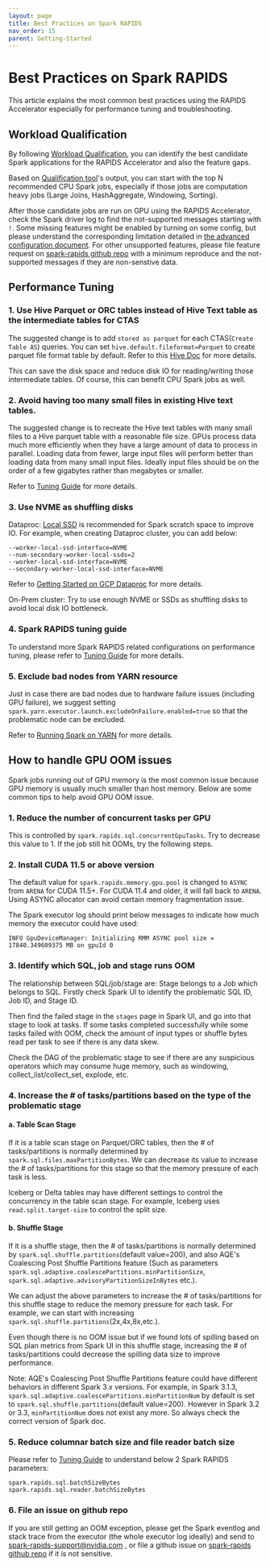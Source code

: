 ```yaml
---
layout: page
title: Best Practices on Spark RAPIDS
nav_order: 15
parent: Getting-Started
---
```


# Best Practices on Spark RAPIDS

This article explains the most common best practices using the RAPIDS Accelerator especially for 
performance tuning and troubleshooting.

## Workload Qualification

By following [Workload Qualification](./getting-started-workload-qualification.md), you can identify
the best candidate Spark applications for the RAPIDS Accelerator and also the feature gaps.

Based on [Qualification tool](../spark-qualification-tool.md)'s output, you can start with the top N
recommended CPU Spark jobs, especially if those jobs are computation heavy jobs (Large Joins, 
HashAggregate, Windowing, Sorting).

After those candidate jobs are run on GPU using the RAPIDS Accelerator, check the Spark driver 
log to find the not-supported messages starting with `!`. Some missing features might be enabled by
turning on some config, but please understand the corresponding limitation detailed in 
[the advanced configuration document](../additional-functionality/advanced_configs.md).
For other unsupported features, please file feature request on 
[spark-rapids github repo](https://github.com/NVIDIA/spark-rapids/issues) with a minimum reproduce
and the not-supported messages if they are non-senstive data.

## Performance Tuning

### 1. Use Hive Parquet or ORC tables instead of Hive Text table as the intermediate tables for CTAS

The suggested change is to add `stored as parquet` for each CTAS(`Create Table AS`) queries.
You can set `hive.default.fileformat=Parquet` to create parquet file format table by default.
Refer to this 
[Hive Doc](https://cwiki.apache.org/confluence/display/Hive/Configuration+Properties#ConfigurationProperties-hive.default.fileformat) 
for more details.

This can save the disk space and reduce disk IO for reading/writing those intermediate tables. 
Of course, this can benefit CPU Spark jobs as well.

### 2. Avoid having too many small files in existing Hive text tables.

The suggested change is to recreate the Hive text tables with many small files to a Hive parquet 
table with a reasonable file size.
GPUs process data much more efficiently when they have a large amount of data to process in parallel. 
Loading data from fewer, large input files will perform better than loading data from many small 
input files. Ideally input files should be on the order of a few gigabytes rather than megabytes or 
smaller.

Refer to [Tuning Guide](../tuning-guide.md#input-files) for more details.

### 3. Use NVME as shuffling disks

Dataproc: [Local SSD](https://cloud.google.com/dataproc/docs/concepts/compute/dataproc-local-ssds)
is recommended for Spark scratch space to improve IO. For example, when creating Dataproc cluster, 
you can add below:

```
--worker-local-ssd-interface=NVME
--num-secondary-worker-local-ssds=2
--worker-local-ssd-interface=NVME
--secondary-worker-local-ssd-interface=NVME
```

Refer to [Getting Started on GCP Dataproc](./getting-started-gcp.md) for more details.

On-Prem cluster: Try to use enough NVME or SSDs as shuffling disks to avoid local disk IO bottleneck.

### 4. Spark RAPIDS tuning guide

To understand more Spark RAPIDS related configurations on performance tuning, please refer to 
[Tuning Guide](../tuning-guide.md) for more details.

### 5. Exclude bad nodes from YARN resource

Just in case there are bad nodes due to hardware failure issues (including GPU failure), we suggest 
setting `spark.yarn.executor.launch.excludeOnFailure.enabled=true` so that the problematic node can 
be excluded.

Refer to [Running Spark on YARN](https://spark.apache.org/docs/latest/running-on-yarn.html) for more 
details.

## How to handle GPU OOM issues

Spark jobs running out of GPU memory is the most common issue because GPU memory is usually much 
smaller than host memory. Below are some common tips to help avoid GPU OOM issue.

### 1. Reduce the number of concurrent tasks per GPU

This is controlled by `spark.rapids.sql.concurrentGpuTasks`. Try to decrease this value to 1. 
If the job still hit OOMs, try the following steps.

### 2. Install CUDA 11.5 or above version

The default value for `spark.rapids.memory.gpu.pool` is changed to `ASYNC` from `ARENA` for CUDA 
11.5+. For CUDA 11.4 and older, it will fall back to `ARENA`.
Using ASYNC allocator can avoid certain memory fragmentation issue.

The Spark executor log should print below messages to indicate how much memory the executor could 
have used:

```
INFO GpuDeviceManager: Initializing RMM ASYNC pool size = 17840.349609375 MB on gpuId 0
```

### 3. Identify which SQL, job and stage runs OOM

The relationship between SQL/job/stage are: Stage belongs to a Job which belongs to SQL.
Firstly check Spark UI to identify the problematic SQL ID, Job ID, and Stage ID.

Then find the failed stage in the `stages` page in Spark UI, and go into that stage to look at tasks.
If some tasks completed successfully while some tasks failed with OOM, check the amount of input 
types or shuffle bytes read per task to see if there is any data skew.

Check the DAG of the problematic stage to see if there are any suspicious operators which may 
consume huge memory, such as windowing, collect_list/collect_set, explode, etc. 

### 4. Increase the # of tasks/partitions based on the type of the problematic stage

#### a. Table Scan Stage

If it is a table scan stage on Parquet/ORC tables, then the # of tasks/partitions is normally 
determined by `spark.sql.files.maxPartitionBytes`. We can decrease its value to increase the # of 
tasks/partitions for this stage so that the memory pressure of each task is less. 

Iceberg or Delta 
tables may have different settings to control the concurrency in the table scan stage. For example, 
Iceberg uses `read.split.target-size` to control the split size.

#### b. Shuffle Stage

If it is a shuffle stage, then the # of tasks/partitions is normally determined by 
`spark.sql.shuffle.partitions`(default value=200), and also AQE's Coalescing Post Shuffle Partitions
feature (Such as parameters `spark.sql.adaptive.coalescePartitions.minPartitionSize`, 
`spark.sql.adaptive.advisoryPartitionSizeInBytes` etc.).

We can adjust the above parameters to increase the # of tasks/partitions for this shuffle stage to 
reduce the memory pressure for each task. For example, we can start with increasing 
`spark.sql.shuffle.partitions`(2x,4x,8x,etc.).

Even though there is no OOM issue but if we found lots of spilling based on SQL plan metrics from 
Spark UI in this shuffle stage, increasing the # of tasks/partitions could decrease the spilling 
data size to improve performance.

Note: AQE's Coalescing Post Shuffle Partitions feature could have different behaviors in different 
Spark 3.x versions. For example, in Spark 3.1.3, `spark.sql.adaptive.coalescePartitions.minPartitionNum`
by default is set to `spark.sql.shuffle.partitions`(default value=200). However in Spark 3.2 or 3.3, 
`minPartitionNum` does not exist any more. So always check the correct version of Spark doc.

### 5. Reduce columnar batch size and file reader batch size

Please refer to [Tuning Guide](../tuning-guide.md#columnar-batch-size) to understand below 2 Spark 
RAPIDS parameters:
```
spark.rapids.sql.batchSizeBytes
spark.rapids.sql.reader.batchSizeBytes
```

### 6. File an issue on github repo

If you are still getting an OOM exception, please get the Spark eventlog and stack trace from the 
executor (the whole executor log ideally) and send to spark-rapids-support@nvidia.com , or file a 
github issue on [spark-rapids github repo](https://github.com/NVIDIA/spark-rapids/issues) if it is 
not sensitive.